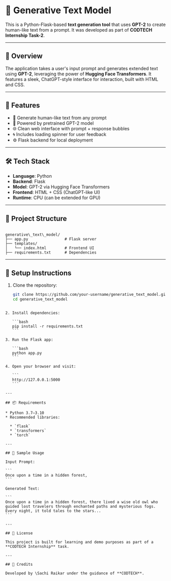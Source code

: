 # 🧠 Generative Text Model

This is a Python-Flask-based **text generation tool** that uses **GPT-2** to create human-like text from a prompt. It was developed as part of **CODTECH Internship Task-2**.

---

## 📌 Overview

The application takes a user's input prompt and generates extended text using **GPT-2**, leveraging the power of **Hugging Face Transformers**. It features a sleek, ChatGPT-style interface for interaction, built with HTML and CSS.

---

## 🚀 Features

- 💬 Generate human-like text from any prompt
- 🧠 Powered by pretrained GPT-2 model
- 🌐 Clean web interface with prompt + response bubbles
- 🌀 Includes loading spinner for user feedback
- ⚙️ Flask backend for local deployment

---

## 🛠️ Tech Stack

- **Language**: Python
- **Backend**: Flask
- **Model**: GPT-2 via Hugging Face Transformers
- **Frontend**: HTML + CSS (ChatGPT-like UI)
- **Runtime**: CPU (can be extended for GPU)

---

## 📁 Project Structure

```

generative\_text\_model/
├── app.py                # Flask server
├── templates/
│   └── index.html        # Frontend UI
├── requirements.txt      # Dependencies

````

---

## 🔧 Setup Instructions

1. Clone the repository:

   ```bash
   git clone https://github.com/your-username/generative_text_model.git
   cd generative_text_model
````

2. Install dependencies:

   ```bash
   pip install -r requirements.txt
   ```

3. Run the Flask app:

   ```bash
   python app.py
   ```

4. Open your browser and visit:

   ```
   http://127.0.0.1:5000
   ```

---

## 📦 Requirements

* Python 3.7–3.10
* Recommended libraries:

  * `flask`
  * `transformers`
  * `torch`

---

## 📝 Sample Usage

Input Prompt:

```
Once upon a time in a hidden forest,
```

Generated Text:

```
Once upon a time in a hidden forest, there lived a wise old owl who guided lost travelers through enchanted paths and mysterious fogs. Every night, it told tales to the stars...
```

---

## 📄 License

This project is built for learning and demo purposes as part of a **CODTECH Internship** task.

---

## 🤝 Credits

Developed by \Sachi Raikar under the guidance of **CODTECH**.
